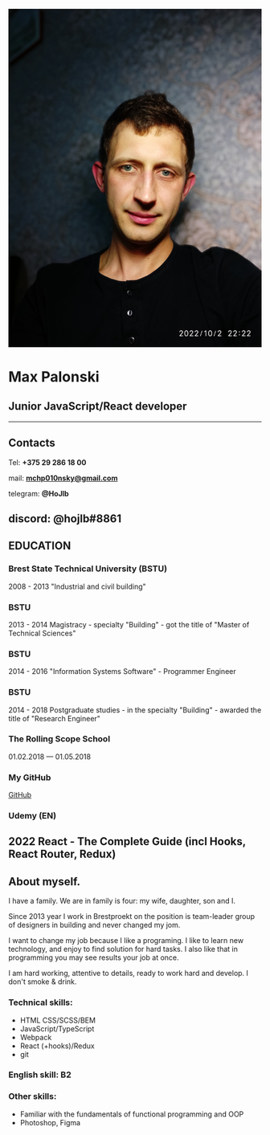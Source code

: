 ![avatar](https://github.com/hojlb/rsschool-cv/raw/gh-pages/img/Max_avatar.jpg)

# Max Palonski
## Junior JavaScript/React developer
---
## Contacts
Tel: **+375 29 286 18 00**

mail: **mchp010nsky@gmail.com**

telegram: **@HoJlb**

discord: **@hojlb#8861**
---
## EDUCATION
### Brest State Technical University (BSTU)
2008 - 2013 "Industrial and civil building"

### BSTU
2013 - 2014 Magistracy - specialty "Building" - got the title of "Master of Technical Sciences"

### BSTU
2014 - 2016 "Information Systems Software" - Programmer Engineer

### BSTU
2014 - 2018 Postgraduate studies - in the specialty "Building" - awarded the title of "Research Engineer"

### The Rolling Scope School
01.02.2018 — 01.05.2018

### My GitHub
[GitHub](https://github.com/Hojlb)

### Udemy (EN)
2022 React - The Complete Guide (incl Hooks, React Router, Redux)
---
## About myself. 
I have a family. We are in family is four: my wife, daughter, son and I.

Since 2013 year I work in Brestproekt on the position is team-leader group of designers in building and never changed my jom.

I want to change my job because I like a programing. I like to learn new technology, and enjoy to find solution for hard tasks. I also like that in programming you may see results your job at once.

I am hard working, attentive to details, ready to work hard and develop. I don't smoke & drink.

### Technical skills:
- HTML CSS/SCSS/BEM
- JavaScript/TypeScript
- Webpack
- React (+hooks)/Redux
- git

### English skill: B2
### Other skills:
 - Familiar with the fundamentals of functional programming and OOP
 - Photoshop, Figma